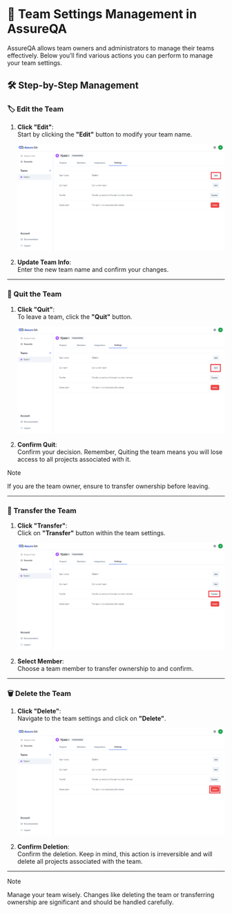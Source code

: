 # 🔗 Team Settings Management in AssureQA

AssureQA allows team owners and administrators to manage their teams effectively. Below you’ll find various actions you can perform to manage your team settings.

## 🛠️ Step-by-Step Management

### 🏷️ Edit the Team

1. **Click "Edit"**:  
   Start by clicking the **"Edit"** button to modify your team name.

   ![Edit Team](./TeamImages/SS1.png)

2. **Update Team Info**:  
   Enter the new team name and confirm your changes.

---

### 🚪 Quit the Team

1. **Click "Quit"**:  
   To leave a team, click the **"Quit"** button.

   ![Leave Team](./TeamImages/SS2.png)

2. **Confirm Quit**:  
   Confirm your decision. Remember, Quiting the team means you will lose access to all projects associated with it.

> [!NOTE]
> If you are the team owner, ensure to transfer ownership before leaving.

---

### 🔑 Transfer the Team

1. **Click "Transfer"**:  
   Click on **"Transfer"** button within the team settings.

   ![Transfer Team](./TeamImages/SS3.png)

2. **Select Member**:  
   Choose a team member to transfer ownership to and confirm.

---

### 🗑️ Delete the Team

1. **Click "Delete"**:  
   Navigate to the team settings and click on **"Delete"**.

   ![Delete Team](./TeamImages/SS4.png)

2. **Confirm Deletion**:  
   Confirm the deletion. Keep in mind, this action is irreversible and will delete all projects associated with the team.

---

> [!NOTE]  
> Manage your team wisely. Changes like deleting the team or transferring ownership are significant and should be handled carefully.
